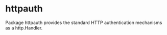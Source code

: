 httpauth
========

Package httpauth provides the standard HTTP authentication mechanisms as a http.Handler.
